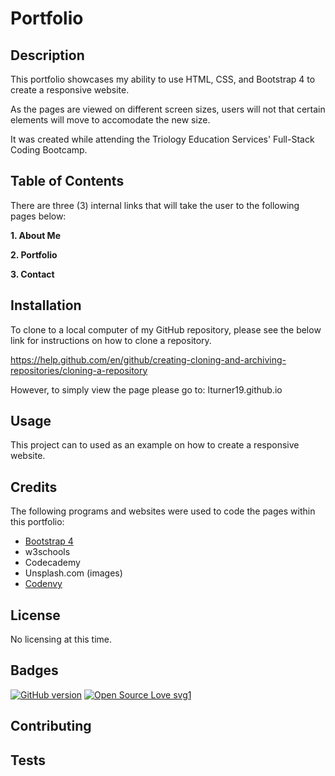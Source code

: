 # Portfolio

## Description
This portfolio showcases my ability to use HTML, CSS, and Bootstrap 4 to create a responsive website.

As the pages are viewed on different screen sizes, users will not that certain elements will move to accomodate the new size.

It was created while attending the Triology Education Services' Full-Stack Coding Bootcamp.

## Table of Contents

There are three (3) internal links that will take the user to the following pages below:

**1. About Me**

**2. Portfolio**

**3. Contact**

## Installation

To clone to a local computer of my GitHub repository, please see the below link for instructions on how to clone a repository.

https://help.github.com/en/github/creating-cloning-and-archiving-repositories/cloning-a-repository

However, to simply view the page please go to:
lturner19.github.io

## Usage

This project can to used as an example on how to create a responsive website.

## Credits

The following programs and websites were used to code the pages within this portfolio:

- [Bootstrap 4](https://www.getbootstrap.com) 
- w3schools
- Codecademy
- Unsplash.com (images)
- [Codenvy](https://codeconvey.com/simple-css-sticky-footer/)

 ## License

 No licensing at this time.

## Badges

[![GitHub version](https://badge.fury.io/gh/Naereen%2FStrapDown.js.svg)](https://github.com/Naereen/StrapDown.js)
[![Open Source Love svg1](https://badges.frapsoft.com/os/v1/open-source.svg?v=103)](https://github.com/ellerbrock/open-source-badges/)

 ## Contributing

 ## Tests



